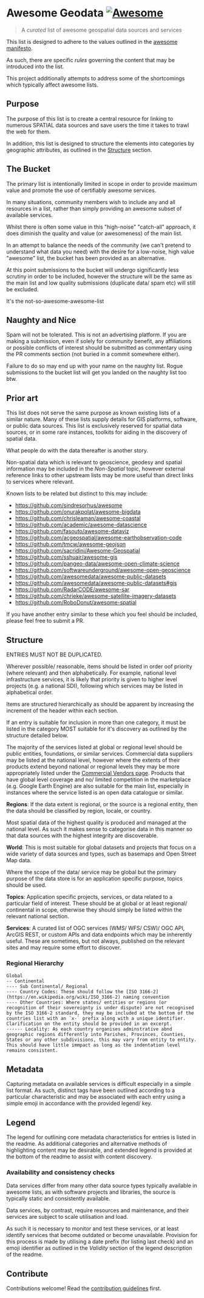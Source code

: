 # Awesome Geodata [![Awesome](https://awesome.re/badge.svg)](https://awesome.re)

> A *curated* list of awesome geospatial data sources and services

This list is designed to adhere to the values outlined in the [awesome manifesto](https://github.com/sindresorhus/awesome/blob/main/awesome.md).

As such, there are specific *rules* governing the content that may be introduced into the list.

This project additionally attempts to address some of the shortcomings which typically affect awesome lists.

## Purpose

The purpose of this list is to create a central resource for linking to numerous SPATIAL data sources and save users the time it takes to trawl the web for them.

In addition, this list is designed to structure the elements into categories by geographic attributes, as outlined in the [Structure](#structure) section.

## The Bucket

The primary list is intentionally limited in scope in order to provide maximum value and promote the use of certifiably awesome services.

In many situations, community members wish to include any and all resources in a list, rather than simply providing an awesome subset of available services.

Whilst there is often some value in this "high-noise" "catch-all" approach, it does diminish the quality and value (or awesomeness) of the main list.

In an attempt to balance the needs of the community (we can't pretend to understand what data you need) with the desire for a low-noise, high value "awesome" list, the bucket has been provided as an alternative.

At this point submissions to the bucket will undergo significantly less scrutiny in order to be included, however the structure will be the same as the main list and low quality submissions (duplicate data/ spam etc) will still be excluded.

It's the not-so-awesome-awesome-list

## Naughty and Nice

Spam will not be tolerated. This is not an advertising platform. If you are making a submission, even if solely for community benefit, any affiliations or possible conflicts of interest should be submitted as commentary using the PR comments section (not buried in a commit somewhere either).

Failure to do so may end up with your name on the naughty list. Rogue submissions to the bucket list will get you landed on the naughty list too btw.

## Prior art

This list does not serve the same purpose as known existing lists of a similar nature. Many of these lists supply details for GIS platforms, software, or public data sources. This list is exclusively reserved for spatial data sources, or in some rare instances, toolkits for aiding in the discovery of spatial data.

What people do with the data thereafter is another story.

Non-spatial data which is relevant to geoscience, geodesy and spatial information may be included in the *Non-Spatial* topic, however external reference links to other upstream lists may be more useful than direct links to services where relevant.

Known lists to be related but distinct to this may include:

- https://github.com/sindresorhus/awesome
- https://github.com/onurakpolat/awesome-bigdata
- https://github.com/chrisleaman/awesome-coastal
- https://github.com/academic/awesome-datascience
- https://github.com/fasouto/awesome-dataviz
- https://github.com/acgeospatial/awesome-earthobservation-code
- https://github.com/tmcw/awesome-geojson
- https://github.com/sacridini/Awesome-Geospatial
- https://github.com/sshuair/awesome-gis
- https://github.com/pangeo-data/awesome-open-climate-science
- https://github.com/softwareunderground/awesome-open-geoscience
- https://github.com/awesomedata/awesome-public-datasets
- https://github.com/awesomedata/awesome-public-datasets#gis
- https://github.com/RadarCODE/awesome-sar
- https://github.com/chrieke/awesome-satellite-imagery-datasets
- https://github.com/RoboDonut/awesome-spatial

If you have another entry similar to these which you feel should be included, please feel free to submit a PR.

## Structure

ENTRIES MUST NOT BE DUPLICATED.

Wherever possible/ reasonable, items should be listed in order oof priority (where relevant) and then alphabetically. For example, national level infrastructure services, it is likely that priority is given to higher level projects (e.g. a national SDI), following which services may be listed in alphabetical order.

Items are structured hierarchically as should be apparent by increasing the increment of the header within each section.

If an entry is suitable for inclusion in more than one category, it must be listed in the category MOST suitable for it's discovery as outlined by the structure detailed below.

The majority of the services listed at global or regional level should be public entities, foundations, or similar services. Commercial data suppliers may be listed at the national level, however where the extents of their products extend beyond national or regional levels they may be more appropriately listed under the [Commercial Vendors page](vendors.md). Products that have global level coverage and no/ limited competition in the marketplace (e.g. Google Earth Engine) are also suitable for the main list, especially in instances where the service listed is an open data catalogue or similar.

**Regions**: If the data extent is regional, or the source is a regional entity, then the data should be classified by region, locale, or country.

Most spatial data of the highest quality is produced and managed at the national level. As such it makes sense to categorise data in this manner so that data sources with the highest integrity are discoverable.

**World**: This is most suitable for global datasets and projects that focus on a wide variety of data sources and types, such as basemaps and Open Street Map data.

Where the scope of the data/ service may be global but the primary purpose of the data store is for an application specific purpose, topics should be used.

**Topics**: Application specific projects, services, or data related to a particular field of interest. These should be at global or at least regional/ continental in scope, otherwise they should simply be listed within the relevant national section.

**Services**: A curated list of OGC services (WMS/ WFS/ CSW)/ OGC API, ArcGIS REST, or custom APIs and data endpoints which may be inherently useful. These are sometimes, but not always, published on the relevant sites and may require some effort to discover.

### Regional Hierarchy

```
Global
-- Continental
---- Sub Continental/ Regional
---- Country Codes: These should follow the [ISO 3166-2](https://en.wikipedia.org/wiki/ISO_3166-2) naming convention
---- Other Countries: Where states/ entities or regions (or recognition of their sovereignty is under dispute) are not recognised by the ISO 3166-2 standard, they may be included at the bottom of the countries list with an `x-` prefix along with a unique identifier. Clarification on the entity should be provided in an excerpt.
------ Locality: As each country organises adminstrative abnd geographic regions differently into Parishes, Provinces, Counties, States or any other subdivisions, this may vary from entity to entity. This should have little immpact as long as the indentation level remains consistent.
```

## Metadata

Capturing metadata on available services is difficult especially in a simple list format. As such, distinct tags have been outlined according to a particular characteristic and may be associated with each entry using a simple emoji in accordance with the provided legend/ key.

## Legend

The legend for outlining core metadata characteristics for entries is listed in the readme. As additional categories and alternative methods of highlighting content may be desirable, and extended legend is provided at the bottom of the readme to assist with content discovery.

### Availability and consistency checks

Data services differ from many other data source types typically available in awesome lists, as with software projects and libraries, the source is typically static and consistently available.

Data services, by contrast, require resources and maintenance, and their services are subject to scale utilisation and load.

As such it is necessary to monitor and test these services, or at least identify services that become outdated or become unavailable. Provision for this process is made by utilising a date prefix (for listing last check) and an emoji identifier as outlined in the *Validity* section of the legend description of the readme.

## Contribute

Contributions welcome! Read the [contribution guidelines](contributing.md) first.
